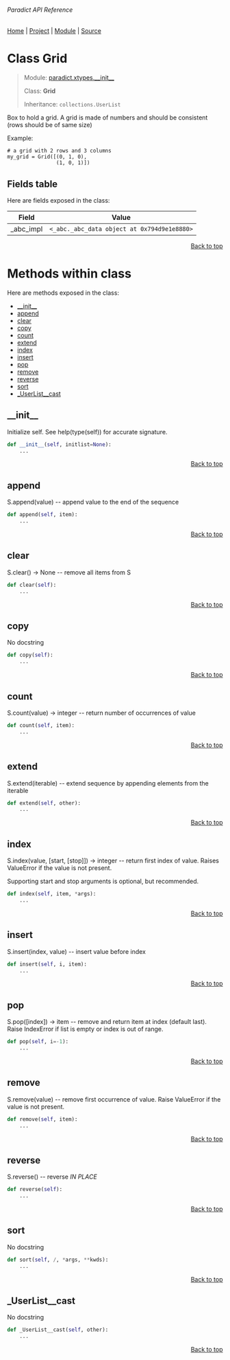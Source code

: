 ###### Paradict API Reference
[Home](/docs/api/README.md) | [Project](/README.md) | [Module](/docs/api/modules/paradict/xtypes/__init__/README.md) | [Source](/src/paradict/xtypes/__init__.py)

# Class Grid
> Module: [paradict.xtypes.\_\_init\_\_](/docs/api/modules/paradict/xtypes/__init__/README.md)
>
> Class: **Grid**
>
> Inheritance: `collections.UserList`

Box to hold a grid. A grid is made of numbers and should
be consistent (rows should be of same size)

Example:
```
# a grid with 2 rows and 3 columns
my_grid = Grid([(0, 1, 0),
                (1, 0, 1)])
```

## Fields table
Here are fields exposed in the class:

| Field | Value |
| --- | --- |
| \_abc\_impl | `<_abc._abc_data object at 0x794d9e1e8880>` |

<p align="right"><a href="#paradict-api-reference">Back to top</a></p>

# Methods within class
Here are methods exposed in the class:
- [\_\_init\_\_](#__init__)
- [append](#append)
- [clear](#clear)
- [copy](#copy)
- [count](#count)
- [extend](#extend)
- [index](#index)
- [insert](#insert)
- [pop](#pop)
- [remove](#remove)
- [reverse](#reverse)
- [sort](#sort)
- [\_UserList\_\_cast](#_userlist__cast)

## \_\_init\_\_
Initialize self.  See help(type(self)) for accurate signature.

```python
def __init__(self, initlist=None):
    ...
```

<p align="right"><a href="#paradict-api-reference">Back to top</a></p>

## append
S.append(value) -- append value to the end of the sequence

```python
def append(self, item):
    ...
```

<p align="right"><a href="#paradict-api-reference">Back to top</a></p>

## clear
S.clear() -> None -- remove all items from S

```python
def clear(self):
    ...
```

<p align="right"><a href="#paradict-api-reference">Back to top</a></p>

## copy
No docstring

```python
def copy(self):
    ...
```

<p align="right"><a href="#paradict-api-reference">Back to top</a></p>

## count
S.count(value) -> integer -- return number of occurrences of value

```python
def count(self, item):
    ...
```

<p align="right"><a href="#paradict-api-reference">Back to top</a></p>

## extend
S.extend(iterable) -- extend sequence by appending elements from the iterable

```python
def extend(self, other):
    ...
```

<p align="right"><a href="#paradict-api-reference">Back to top</a></p>

## index
S.index(value, [start, [stop]]) -> integer -- return first index of value.
Raises ValueError if the value is not present.

Supporting start and stop arguments is optional, but
recommended.

```python
def index(self, item, *args):
    ...
```

<p align="right"><a href="#paradict-api-reference">Back to top</a></p>

## insert
S.insert(index, value) -- insert value before index

```python
def insert(self, i, item):
    ...
```

<p align="right"><a href="#paradict-api-reference">Back to top</a></p>

## pop
S.pop([index]) -> item -- remove and return item at index (default last).
Raise IndexError if list is empty or index is out of range.

```python
def pop(self, i=-1):
    ...
```

<p align="right"><a href="#paradict-api-reference">Back to top</a></p>

## remove
S.remove(value) -- remove first occurrence of value.
Raise ValueError if the value is not present.

```python
def remove(self, item):
    ...
```

<p align="right"><a href="#paradict-api-reference">Back to top</a></p>

## reverse
S.reverse() -- reverse *IN PLACE*

```python
def reverse(self):
    ...
```

<p align="right"><a href="#paradict-api-reference">Back to top</a></p>

## sort
No docstring

```python
def sort(self, /, *args, **kwds):
    ...
```

<p align="right"><a href="#paradict-api-reference">Back to top</a></p>

## \_UserList\_\_cast
No docstring

```python
def _UserList__cast(self, other):
    ...
```

<p align="right"><a href="#paradict-api-reference">Back to top</a></p>
